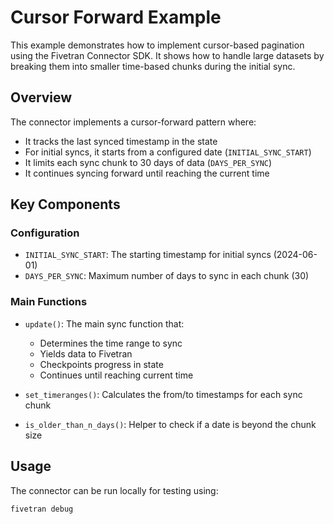 # Cursor Forward Example

This example demonstrates how to implement cursor-based pagination using the Fivetran Connector SDK. It shows how to handle large datasets by breaking them into smaller time-based chunks during the initial sync.

## Overview

The connector implements a cursor-forward pattern where:

- It tracks the last synced timestamp in the state
- For initial syncs, it starts from a configured date (`INITIAL_SYNC_START`)
- It limits each sync chunk to 30 days of data (`DAYS_PER_SYNC`)
- It continues syncing forward until reaching the current time

## Key Components

### Configuration

- `INITIAL_SYNC_START`: The starting timestamp for initial syncs (2024-06-01)
- `DAYS_PER_SYNC`: Maximum number of days to sync in each chunk (30)

### Main Functions

- `update()`: The main sync function that:
  - Determines the time range to sync
  - Yields data to Fivetran
  - Checkpoints progress in state
  - Continues until reaching current time

- `set_timeranges()`: Calculates the from/to timestamps for each sync chunk

- `is_older_than_n_days()`: Helper to check if a date is beyond the chunk size

## Usage

The connector can be run locally for testing using:

```bash
fivetran debug
```
